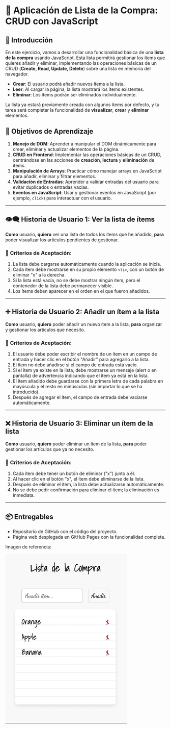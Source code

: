 # 🛒 **Aplicación de Lista de la Compra: CRUD con JavaScript**

## 📝 **Introducción**

En este ejercicio, vamos a desarrollar una funcionalidad básica de una **lista de la compra** usando JavaScript. Esta lista permitirá gestionar los ítems que quieres añadir y eliminar, implementando las operaciones básicas de un CRUD (**Create, Read, Update, Delete**) sobre una lista en memoria del navegador.

- **Crear**: El usuario podrá añadir nuevos ítems a la lista.
- **Leer**: Al cargar la página, la lista mostrará los ítems existentes.
- **Eliminar**: Los ítems podrán ser eliminados individualmente.

La lista ya estará previamente creada con algunos ítems por defecto, y tu tarea será completar la funcionalidad de **visualizar**, **crear** y **eliminar** elementos.

## 🎯 **Objetivos de Aprendizaje**

1. **Manejo de DOM**: Aprender a manipular el DOM dinámicamente para crear, eliminar y actualizar elementos de la página.
2. **CRUD en Frontend**: Implementar las operaciones básicas de un CRUD, centrándose en las acciones de **creación**, **lectura** y **eliminación** de ítems.
3. **Manipulación de Arrays**: Practicar cómo manejar arrays en JavaScript para añadir, eliminar y filtrar elementos.
4. **Validación de Entradas**: Aprender a validar entradas del usuario para evitar duplicados o entradas vacías.
5. **Eventos en JavaScript**: Usar y gestionar eventos en JavaScript (por ejemplo, `click`) para interactuar con el usuario.

---

## 👁️‍🗨️ Historia de Usuario 1: Ver la lista de ítems

**Como** usuario, **quiero** ver una lista de todos los ítems que he añadido, **para** poder visualizar los artículos pendientes de gestionar.

### 🎯 **Criterios de Aceptación:**

1. La lista debe cargarse automáticamente cuando la aplicación se inicia.
2. Cada ítem debe mostrarse en su propio elemento `<li>`, con un botón de eliminar "x" a la derecha.
3. Si la lista está vacía, no se debe mostrar ningún ítem, pero el contenedor de la lista debe permanecer visible.
4. Los ítems deben aparecer en el orden en el que fueron añadidos.

---

## ➕ Historia de Usuario 2: Añadir un ítem a la lista

**Como** usuario, **quiero** poder añadir un nuevo ítem a la lista, **para** organizar y gestionar los artículos que necesito.

### 🎯 **Criterios de Aceptación:**

1. El usuario debe poder escribir el nombre de un ítem en un campo de entrada y hacer clic en el botón "Añadir" para agregarlo a la lista.
2. El ítem no debe añadirse si el campo de entrada está vacío.
3. Si el ítem ya existe en la lista, debe mostrarse un mensaje (alert o en pantalla) de advertencia indicando que el ítem ya está en la lista.
4. El ítem añadido debe guardarse con la primera letra de cada palabra en mayúscula y el resto en minúsculas (sin importar lo que se ha introducido).
5. Después de agregar el ítem, el campo de entrada debe vaciarse automáticamente.

---

## ❌ Historia de Usuario 3: Eliminar un ítem de la lista

**Como** usuario, **quiero** poder eliminar un ítem de la lista, **para** poder gestionar los artículos que ya no necesito.

### 🎯 **Criterios de Aceptación:**

1. Cada ítem debe tener un botón de eliminar ("x") junto a él.
2. Al hacer clic en el botón "x", el ítem debe eliminarse de la lista.
3. Después de eliminar el ítem, la lista debe actualizarse automáticamente.
4. No se debe pedir confirmación para eliminar el ítem; la eliminación es inmediata.

---

## 📦 **Entregables**

- Repositorio de GitHub con el código del proyecto.
- Página web desplegada en GitHub Pages con la funcionalidad completa.

Imagen de referencia:

![Lista de la Compra](./readme-files/lista-compra-ref.gif)
